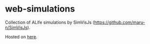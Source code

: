 # web-simulations

Collection of ALife simulations by SimVisJs (https://github.com/maru-n/SimVisJs).

Hosted on [here](https://web-simulations.netlify.com/).
